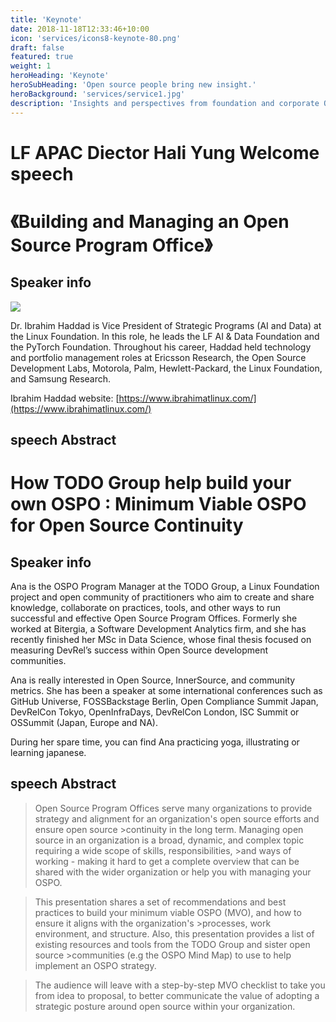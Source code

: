 ```yaml
---
title: 'Keynote'
date: 2018-11-18T12:33:46+10:00
icon: 'services/icons8-keynote-80.png'
draft: false
featured: true
weight: 1
heroHeading: 'Keynote'
heroSubHeading: 'Open source people bring new insight.'
heroBackground: 'services/service1.jpg'
description: 'Insights and perspectives from foundation and corporate OSPO gurus, how to make the work of the open source project office explicit is the main task of the hours-long sharing.'
---
```



# LF APAC Diector Hali Yung Welcome speech 

# 《Building and Managing an Open Source Program Office》

## Speaker info

![](https://www.ibrahimatlinux.com/wp-content/uploads/2022/03/IbrahimHaddad-Office-e1647255486535.png)

Dr. Ibrahim Haddad is Vice President of Strategic Programs (AI and Data) at the Linux Foundation. In this role, he leads the LF AI & Data Foundation and the PyTorch Foundation. ​​Throughout his career, Haddad held technology and portfolio management roles at Ericsson Research, the Open Source Development Labs, Motorola, Palm, Hewlett-Packard, the Linux Foundation, and Samsung Research. ​

Ibrahim Haddad website: [https://www.ibrahimatlinux.com/](https://www.ibrahimatlinux.com/)

##  speech Abstract



#  How TODO Group help build your own OSPO : Minimum Viable OSPO for Open Source Continuity

## Speaker info 

Ana is the OSPO Program Manager at the TODO Group, a Linux Foundation project and open community of practitioners who aim to create and share knowledge, collaborate on practices, tools, and other ways to run successful and effective Open Source Program Offices. Formerly she worked at Bitergia, a Software Development Analytics firm, and she has recently finished her MSc in Data Science, whose final thesis focused on measuring DevRel’s success within Open Source development communities.

Ana is really interested in Open Source, InnerSource, and community metrics. She has been a speaker at some international conferences such as GitHub Universe, FOSSBackstage Berlin, Open Compliance Summit Japan, DevRelCon Tokyo, OpenInfraDays, DevRelCon London, ISC Summit or OSSummit (Japan, Europe and NA).

During her spare time, you can find Ana practicing yoga, illustrating or learning japanese.


##  speech Abstract

> Open Source Program Offices serve many organizations to provide strategy and alignment for an organization's open source efforts and ensure open source >continuity in the long term. Managing open source in an organization is a broad, dynamic, and complex topic requiring a wide scope of skills, responsibilities, >and ways of working - making it hard to get a complete overview that can be shared with the wider organization or help you with managing your OSPO.

> This presentation shares a set of recommendations and best practices to build your minimum viable OSPO (MVO), and how to ensure it aligns with the organization's >processes, work environment, and structure. Also, this presentation provides a list of existing resources and tools from the TODO Group and sister open source >communities (e.g the OSPO Mind Map) to use to help implement an OSPO strategy.

>The audience will leave with a step-by-step MVO checklist to take you from idea to proposal, to better communicate the value of adopting a strategic posture around open source within your organization.